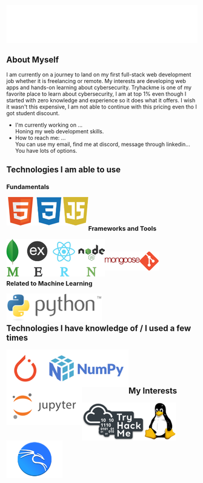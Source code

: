 <img height="100px" src="https://github.com/alperkaya0/alperkaya0/blob/main/svgtest.svg" alt="ğ">

<!--
**alperkaya0/alperkaya0** is a ✨ _special_ ✨ repository because its `README.md` (this file) appears on your GitHub profile.

Here are some ideas to get you started:

- 🔭 I’m currently working on ...
- 🌱 I’m currently learning ...
- 👯 I’m looking to collaborate on ...
- 🤔 I’m looking for help with ...
- 💬 Ask me about ...
- 📫 How to reach me: ...
- 😄 Pronouns: ...
- ⚡ Fun fact: ...
-->
## About Myself

I am currently on a journey to land on my first full-stack web development job whether it is freelancing or remote. My interests are developing web apps and hands-on learning about cybersecurity. Tryhackme is one of my favorite place to learn about cybersecurity, I am at top 1% even though I started with zero knowledge and experience so it does what it offers. I wish it wasn't this expensive, I am not able to continue with this pricing even tho I got student discount.

- I'm currently working on ... <br>
Honing my web development skills.
- How to reach me: ... <br>
You can use my email, find me at discord, message through linkedin... You have lots of options.

## Technologies I am able to use

### Fundamentals

<img src="https://github.com/alperkaya0/alperkaya0/blob/main/html.png" align="left" height="75px" alt="html" />
<img src="https://github.com/alperkaya0/alperkaya0/blob/main/css.png" align="left" height="75px" alt="css" />
<img src="https://github.com/alperkaya0/alperkaya0/blob/main/js.png" align="left" height="75px" alt="javascript" /> <br> <br> <br>

### Frameworks and Tools

<img src="https://github.com/alperkaya0/alperkaya0/blob/main/MERN-logo.png" align="left" height="100px" alt="mern" /> <br> <br>
<img src="https://github.com/alperkaya0/alperkaya0/blob/main/mongoose.png" align="left" height="50px" alt="mongoose" />
<img src="https://github.com/alperkaya0/alperkaya0/blob/main/git.png" align="left" height="50px" alt="git" /> <br> <br> <br>

### Related to Machine Learning

<img src="https://github.com/alperkaya0/alperkaya0/blob/main/python.png" align="left" height="75px" alt="python" /> <br> <br> <br>

## Technologies I have knowledge of / I used a few times

<img src="https://github.com/alperkaya0/alperkaya0/blob/main/pytorch4.png" align="left" height="100px" alt="pytorch" />
<img src="https://github.com/alperkaya0/alperkaya0/blob/main/numpy.png" align="left" height="100px" alt="numpy" />
<img src="https://github.com/alperkaya0/alperkaya0/blob/main/jupyter.png" align="left" height="100px" alt="jupyter" /> <br> <br> <br> <br>

## My Interests

<img src="https://github.com/alperkaya0/alperkaya0/blob/main/tryhackme.png" align="left" height="100px" alt="tryhackme" />
<img src="https://github.com/alperkaya0/alperkaya0/blob/main/linux.png" align="left" height="100px" alt="linux" />
<img src="https://github.com/alperkaya0/alperkaya0/blob/main/Kali%20Linux.png" align="left" height="100px" alt="kali_linux" />
